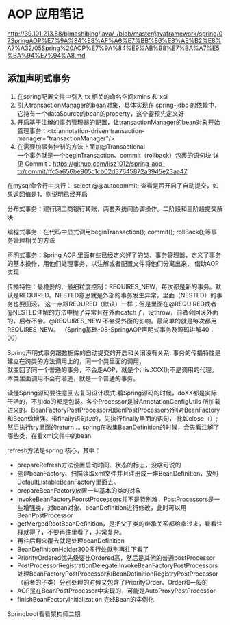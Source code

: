 # AOP 应用笔记

http://39.101.213.88/bjmashibing/java/-/blob/master/javaframework/spring/07SpringAOP%E7%9A%84%E8%AF%A6%E7%BB%86%E8%AE%B2%E8%A7%A32/05Spring%20AOP%E7%9A%84%E9%AB%98%E7%BA%A7%E5%BA%94%E7%94%A8.md


## 添加声明式事务

1. 在spring配置文件中引入 tx 相关的命名空间xmlns 和 xsi  
2. 引入transactionManager的bean对象，具体实现在 spring-jdbc 的依赖中，它持有一个dataSource的bean的property，这个要预先定义好  
3. 开启基于注解的事务管理器的配置，让transactionManager的bean对象开始管理事务：<tx:annotation-driven transaction-manager="transactionManager"/>  
4. 在需要加事务控制的方法上面加@Transactional  
一个事务就是一个beginTransaction、commit（rollback）包裹的语句块
详见 Commit：https://github.com/lisz1012/spring-aop-tx/commit/ffc5a656be905c1cb02d37645872a3945e23aa47  

在mysql命令行中执行： select @@autocommit; 查看是否开启了自动提交，如果返回值是1，则说明已经开启

分布式事务：建行网工商银行转账，两套系统间协调操作。二阶段和三阶段提交解决  

编程式事务：在代码中显式调用beginTransaction(); commit(); rollBack();等事务管理相关的方法  

声明式事务：Spring AOP 里面有些已经定义好了的类、事务管理器，定义了事务的基本操作，用他们处理事务，以注解或者配置文件将他们分离出来，
借助AOP实现

传播特性：最稳妥的、最细粒度控制：REQUIRES_NEW，每次都是新的事务。默认是REQUIRED。NESTED意思就是外部的事务发生异常，里面（NESTED）的事务也要回滚，
这一点跟REQURED（默认）一样；但是里面在@REQUIRED或者@NESTED注解的方法中抛了异常且在外面catch了，没throw，前者会回滚外面的，后者不会。@REQUIRES_NEW
不会受外面的影响。最简单的就是每次都用REQUIRES_NEW。
（Spring基础-08-SpringAOP声明式事务及源码讲解40：00）

Spring声明式事务跟数据库的自动提交的开启和关闭没有关系. 事务的传播特性是建立在跨类的方法调用上的，同一个类里面的调用，  
就变回了同一个普通的事务，不会走AOP，就是个this.XXX();不是调用的代理。本类里面调用不会有潜逃，就是一个普通的事务。

读懂Spring源码要注意回去复习设计模式.看Spring源码的时候，doXX都是实际干活的，不加do的都是包装。各个Processor是被AnnotationConfigUtils
所加载进来的。BeanFactoryPostProcessor和BenPostProcessor分别对BeanFactory和Bean做增强。带finally语句块的，先执行finally里面的语句，
比如close（）;然后执行try里面的return ... spring在收集BeanDefinition的时候，会先看注解了哪些类，在看xml文件中的bean

refresh方法是spring 核心，其中：
- prepareRefresh方法设置启动时间、状态的标志，没啥可说的
- 创建beanFactory、扫描读取xml文件并且注册成一堆BeanDefinition，放到DefaultListableBeanFactory里面去。
- prepareBeanFactory放置一些基本的类的对象
- invokeBeanFactoryPoorstProcessors并不是特别难，PostProcessors是一些增强类，对bean对象、beanDefinition进行修改，此时可以用BeanPostProcessor
- getMergedRootBeanDefinition，是把父子类的继承关系都给拿过来，看看注释就得了，不要再往里看了，非常复杂。
- 再往后翻来覆去就是处理beanDefinition
- BeanDefinitionHolder300多行处就别再往下看了
- PriorityOrdered优先级要比Ordered高，然后是其他的普通postProcessor
- PostProcessorRegistrationDelegate.invokeBeanFactoryPostProcessors处理BeanFactoryPostProcessor和BeanDefinitionRegistryPostProcessor（前者的子类）分别处理的时候又包含了PriorityOrder、Order和一般的
- AOP是在BeanPostProcessor中实现的，可能是AutoProxyPostProcessor
- finishBeanFactoryInitialization 完成Bean的实例化

Springboot看看架构师二期

